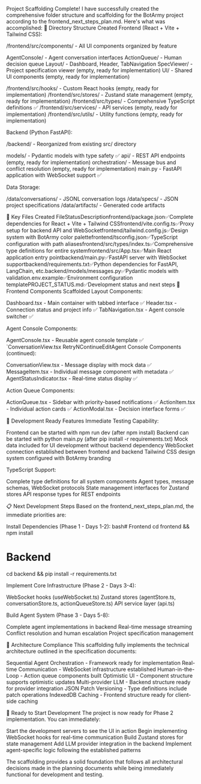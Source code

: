 Project Scaffolding Complete!
I have successfully created the comprehensive folder structure and scaffolding for the BotArmy project according to the frontend_next_steps_plan.md. Here's what was accomplished:
📁 Directory Structure Created
Frontend (React + Vite + Tailwind CSS):

/frontend/src/components/ - All UI components organized by feature

AgentConsole/ - Agent conversation interfaces
ActionQueue/ - Human decision queue
Layout/ - Dashboard, Header, TabNavigation
SpecViewer/ - Project specification viewer (empty, ready for implementation)
UI/ - Shared UI components (empty, ready for implementation)


/frontend/src/hooks/ - Custom React hooks (empty, ready for implementation)
/frontend/src/stores/ - Zustand state management (empty, ready for implementation)
/frontend/src/types/ - Comprehensive TypeScript definitions ✅
/frontend/src/services/ - API services (empty, ready for implementation)
/frontend/src/utils/ - Utility functions (empty, ready for implementation)

Backend (Python FastAPI):

/backend/ - Reorganized from existing src/ directory

models/ - Pydantic models with type safety ✅
api/ - REST API endpoints (empty, ready for implementation)
orchestration/ - Message bus and conflict resolution (empty, ready for implementation)
main.py - FastAPI application with WebSocket support ✅



Data Storage:

/data/conversations/ - JSONL conversation logs
/data/specs/ - JSON project specifications
/data/artifacts/ - Generated code artifacts

🚀 Key Files Created
FileStatusDescriptionfrontend/package.json✅Complete dependencies for React + Vite + Tailwind CSSfrontend/vite.config.ts✅Proxy setup for backend API and WebSocketfrontend/tailwind.config.js✅Design system with BotArmy color palettefrontend/tsconfig.json✅TypeScript configuration with path aliasesfrontend/src/types/index.ts✅Comprehensive type definitions for entire systemfrontend/src/App.tsx✅Main React application entry pointbackend/main.py✅FastAPI server with WebSocket supportbackend/requirements.txt✅Python dependencies for FastAPI, LangChain, etc.backend/models/messages.py✅Pydantic models with validation.env.example✅Environment configuration templatePROJECT_STATUS.md✅Development status and next steps
🎨 Frontend Components Scaffolded
Layout Components:

Dashboard.tsx - Main container with tabbed interface ✅
Header.tsx - Connection status and project info ✅
TabNavigation.tsx - Agent console switcher ✅

Agent Console Components:

AgentConsole.tsx - Reusable agent console template ✅
`ConversationView.tsx
RetryNContinueEditAgent Console Components (continued):

ConversationView.tsx - Message display with mock data ✅
MessageItem.tsx - Individual message component with metadata ✅
AgentStatusIndicator.tsx - Real-time status display ✅

Action Queue Components:

ActionQueue.tsx - Sidebar with priority-based notifications ✅
ActionItem.tsx - Individual action cards ✅
ActionModal.tsx - Decision interface forms ✅

🔧 Development Ready Features
Immediate Testing Capability:

Frontend can be started with npm run dev (after npm install)
Backend can be started with python main.py (after pip install -r requirements.txt)
Mock data included for UI development without backend dependency
WebSocket connection established between frontend and backend
Tailwind CSS design system configured with BotArmy branding

TypeScript Support:

Complete type definitions for all system components
Agent types, message schemas, WebSocket protocols
State management interfaces for Zustand stores
API response types for REST endpoints

📋 Next Development Steps
Based on the frontend_next_steps_plan.md, the immediate priorities are:

Install Dependencies (Phase 1 - Days 1-2):
bash# Frontend
cd frontend && npm install

# Backend  
cd backend && pip install -r requirements.txt

Implement Core Infrastructure (Phase 2 - Days 3-4):

WebSocket hooks (useWebSocket.ts)
Zustand stores (agentStore.ts, conversationStore.ts, actionQueueStore.ts)
API service layer (api.ts)


Build Agent System (Phase 3 - Days 5-8):

Complete agent implementations in backend
Real-time message streaming
Conflict resolution and human escalation
Project specification management



🎯 Architecture Compliance
This scaffolding fully implements the technical architecture outlined in the specification documents:

Sequential Agent Orchestration - Framework ready for implementation
Real-time Communication - WebSocket infrastructure established
Human-in-the-Loop - Action queue components built
Optimistic UI - Component structure supports optimistic updates
Multi-provider LLM - Backend structure ready for provider integration
JSON Patch Versioning - Type definitions include patch operations
IndexedDB Caching - Frontend structure ready for client-side caching

🚀 Ready to Start Development
The project is now ready for Phase 2 implementation. You can immediately:

Start the development servers to see the UI in action
Begin implementing WebSocket hooks for real-time communication
Build Zustand stores for state management
Add LLM provider integration in the backend
Implement agent-specific logic following the established patterns

The scaffolding provides a solid foundation that follows all architectural decisions made in the planning documents while being immediately functional for development and testing.